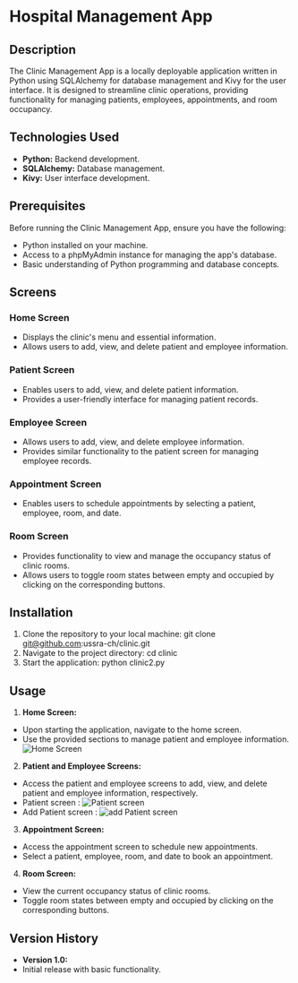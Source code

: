 # Hospital Management App

## Description
The Clinic Management App is a locally deployable application written in Python using SQLAlchemy for database management and Kivy for the user interface. It is designed to streamline clinic operations, providing functionality for managing patients, employees, appointments, and room occupancy.

## Technologies Used
- **Python:** Backend development.
- **SQLAlchemy:** Database management.
- **Kivy:** User interface development.

## Prerequisites
Before running the Clinic Management App, ensure you have the following:
- Python installed on your machine.
- Access to a phpMyAdmin instance for managing the app's database.
- Basic understanding of Python programming and database concepts.

## Screens

### Home Screen
- Displays the clinic's menu and essential information.
- Allows users to add, view, and delete patient and employee information.

### Patient Screen
- Enables users to add, view, and delete patient information.
- Provides a user-friendly interface for managing patient records.

### Employee Screen
- Allows users to add, view, and delete employee information.
- Provides similar functionality to the patient screen for managing employee records.

### Appointment Screen
- Enables users to schedule appointments by selecting a patient, employee, room, and date.

### Room Screen
- Provides functionality to view and manage the occupancy status of clinic rooms.
- Allows users to toggle room states between empty and occupied by clicking on the corresponding buttons.

## Installation
1. Clone the repository to your local machine:
git clone git@github.com:ussra-ch/clinic.git
2. Navigate to the project directory:
cd clinic
3. Start the application:
python clinic2.py

## Usage
1. **Home Screen:**
- Upon starting the application, navigate to the home screen.
- Use the provided sections to manage patient and employee information.
![Home Screen](homeScreen)


2. **Patient and Employee Screens:**
- Access the patient and employee screens to add, view, and delete patient and employee information, respectively.
- Patient screen :
![Patient screen](PatientScreen)
- Add Patient screen :
![add Patient screen](addPatient)

3. **Appointment Screen:**
- Access the appointment screen to schedule new appointments.
- Select a patient, employee, room, and date to book an appointment.

4. **Room Screen:**
- View the current occupancy status of clinic rooms.
- Toggle room states between empty and occupied by clicking on the corresponding buttons.

## Version History
- **Version 1.0:**
- Initial release with basic functionality.

